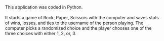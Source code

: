This application was coded in Python.<br><br>
It starts a game of Rock, Paper, Scissors with the computer and saves stats of wins, losses, and ties to the username of the person playing. The computer picks a randomized choice and the player chooses one of the three choices with either 1, 2, or, 3.
